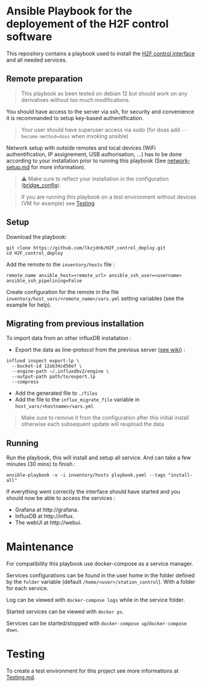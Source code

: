 # Ansible Playbook for the deployement of the H2F control software
This repository contains a playbook used to install the [H2F control interface](https://github.com/lkzjdnb/H2F_control) and all needed services.

## Remote preparation 
> This playbook as been tested on debian 12 but should work on any derivatives without too much modifications.

You should have access to the server via ssh, for security and convenience it is recommanded to setup key-based authentification.
> Your user should have superuser access via sudo (for doas add `--become-method=doas` when invoking ansible)

Network setup with outside remotes and local devices (WiFi authentification, IP assignement, USB authorisation, ...) has to be done according to your installation prior to running this playbook (See [network-setup.md](/docs/network-setup.md) for more information).
> :warning: Make sure to reflect your installation in the configuration ([bridge_config](https://github.com/lkzjdnb/bridge_config)).

> If you are running this playbook on a test environment without devices (VM for example) see [Testing](#testing)

## Setup
Download the playbook:
```
git clone https://github.com/lkzjdnb/H2F_control_deploy.git
cd H2F_control_deploy
```

Add the remote to the `inventory/hosts` file : 

`remote_name ansible_host=<remote_url> ansible_ssh_user=<username> ansible_ssh_pipelining=False`

Create configuration for the remote in the file `inventory/host_vars/<remote_name>/vars.yml` setting variables (see the example for help).

## Migrating from previous installation
To import data from an other influxDB installation : 
- Export the data as line-protocol from the previous server ([see wiki](https://docs.influxdata.com/influxdb/v2/write-data/migrate-data/migrate-oss/)) : 
```
influxd inspect export-lp \
  --bucket-id 12ab34cd56ef \
  --engine-path ~/.influxdbv2/engine \
  --output-path path/to/export.lp
  --compress
```
- Add the generated file to `./files`
- Add the file to the `influx_migrate_file` variable in `host_vars/<hostname>/vars.yml`

> Make sure to remove it from the configuration after this initial install otherwise each subsequent update will reupload the data

## Running
Run the playbook, this will install and setup all service. And can take a few minutes (30 mins) to finish : 

`ansible-playbook -v -i inventory/hosts playbook.yaml --tags "install-all"`

If everything went correctly the interface should have started and you should now be able to access the services : 
- Grafana at http://grafana.<hostname>
- InfluxDB at http://influx.<hostname>
- The webUI at http://webui.<hostname>

# Maintenance
For compatibility this playbook use docker-compose as a service manager.

Services configurations can be found in the user home in the folder defined by the `folder` variable (default `/home/<user>/station_control`). With a folder for each service.

Log can be viewed with `docker-compose logs` while in the service folder.

Started services can be viewed with `docker ps`.

Services can be started/stopped with `docker-compose up`/`docker-compose down`.

# Testing
To create a test environment for this project see more informations at [Testing.md](/docs/Testing.md).

